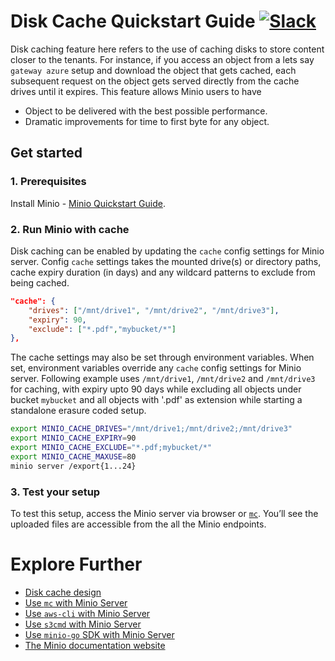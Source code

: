 # Disk Cache Quickstart Guide [![Slack](https://slack.minio.io/slack?type=svg)](https://slack.minio.io)

Disk caching feature here refers to the use of caching disks to store content closer to the tenants. For instance, if you access an object from a lets say `gateway azure` setup and download the object that gets cached, each subsequent request on the object gets served directly from the cache drives until it expires. This feature allows Minio users to have

- Object to be delivered with the best possible performance.
- Dramatic improvements for time to first byte for any object.

## Get started

### 1. Prerequisites
Install Minio - [Minio Quickstart Guide](https://docs.minio.io/docs/minio-quickstart-guide).

### 2. Run Minio with cache
Disk caching can be enabled by updating the `cache` config settings for Minio server. Config `cache` settings takes the mounted drive(s) or directory paths, cache expiry duration (in days) and any wildcard patterns to exclude from being cached.

```json
"cache": {
	"drives": ["/mnt/drive1", "/mnt/drive2", "/mnt/drive3"],
	"expiry": 90,
	"exclude": ["*.pdf","mybucket/*"]
},
```

The cache settings may also be set through environment variables. When set, environment variables override any `cache` config settings for Minio server. Following example uses `/mnt/drive1`, `/mnt/drive2` and `/mnt/drive3` for caching, with expiry upto 90 days while excluding all objects under bucket `mybucket` and all objects with '.pdf' as extension while starting a standalone erasure coded setup.

```bash
export MINIO_CACHE_DRIVES="/mnt/drive1;/mnt/drive2;/mnt/drive3"
export MINIO_CACHE_EXPIRY=90
export MINIO_CACHE_EXCLUDE="*.pdf;mybucket/*"
export MINIO_CACHE_MAXUSE=80
minio server /export{1...24}
```

### 3. Test your setup
To test this setup, access the Minio server via browser or [`mc`](https://docs.minio.io/docs/minio-client-quickstart-guide). You’ll see the uploaded files are accessible from the all the Minio endpoints.

# Explore Further
- [Disk cache design](https://github.com/piensa/bert/blob/master/docs/disk-caching/DESIGN.md)
- [Use `mc` with Minio Server](https://docs.minio.io/docs/minio-client-quickstart-guide)
- [Use `aws-cli` with Minio Server](https://docs.minio.io/docs/aws-cli-with-minio)
- [Use `s3cmd` with Minio Server](https://docs.minio.io/docs/s3cmd-with-minio)
- [Use `minio-go` SDK with Minio Server](https://docs.minio.io/docs/golang-client-quickstart-guide)
- [The Minio documentation website](https://docs.minio.io)
